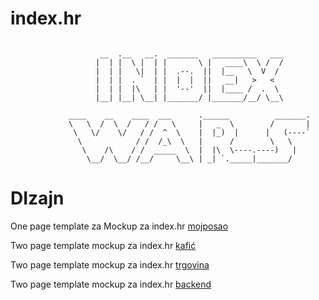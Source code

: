 # index.hr
```

                    __  .__   __.  _______   __________   ___                   
                   |  | |  \ |  | |       \ |   ____\  \ /  /                   
                   |  | |   \|  | |  .--.  ||  |__   \  V  /                    
                   |  | |  . `  | |  |  |  ||   __|   >   <                     
                   |  | |  |\   | |  '--'  ||  |____ /  .  \                    
                   |__| |__| \__| |_______/ |_______/__/ \__\                   

             ____    __    ____  ___      .______          _______.             
             \   \  /  \  /   / /   \     |   _  \        /       |             
              \   \/    \/   / /  ^  \    |  |_)  |      |   (----`             
               \            / /  /_\  \   |      /        \   \                 
                \    /\    / /  _____  \  |  |\  \----.----)   |                
                 \__/  \__/ /__/     \__\ | _| `._____|_______/                 

```

# DIzajn   

One page template za Mockup za index.hr
<a class="btn btn-primary btn-xl js-scroll-trigger" role="button" href="https://amkyn.github.io/mojposao.net/ihr/">mojposao</a>
<p>
Two page template mockup za index.hr
<a class="btn btn-primary btn-xl js-scroll-trigger" role="button" href="https://amkyn.github.io/mojposao.net/biz/">kafić</a>
<p>
Two page template mockup za index.hr
<a class="btn btn-primary btn-xl js-scroll-trigger" role="button" href="https://amkyn.github.io/mojposao.net/des/">trgovina</a>
<p>
Two page template mockup za index.hr
<a class="btn btn-primary btn-xl js-scroll-trigger" role="button" href="https://amkyn.github.io/mojposao.net/admin/">backend</a>
